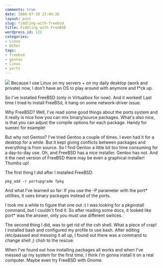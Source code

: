 ```yaml
---
comments: true
date: 2008-07-10 23:04:26
layout: post
slug: fiddling-with-freebsd
title: Fiddling with FreeBSD
wordpress_id: 122
categories:
- Linux
- Other
tags:
- freebsd
- gentoo
- Linux
- ports
---
```


[![](/images/uploads/2008/07/freebsd_beastie.gif)](/images/uploads/2008/07/freebsd_beastie.gif)
Because I use Linux on my servers + on my daily desktop (work and private) now, I don't have an OS to play around with anymore and f*ck up.

So I've installed FreeBSD (only in Virtualbox for now). And it worked! Last time I tried to install FreeBSd, it hang on some network-driver issue.

Why FreeBSD? Well, I've read some good things about the ports system and it really is nice how you can mix binary/source packages. What's also nice, is that you can adjust the compile options for each package. Handy for suexec for example!

But why not Gentoo? I've tried Gentoo a couple of times. I even had it for a desktop for a while. But it kept giving conflicts between packages and everything is from source. So I find Gentoo a little bit too time consuming for a day-to-day use. Oh, and FreeBSD has a nice installer. Gentoo has not. And it the next version of FreeBSD there may be even a graphical installer! Thumbs up!

The first thing I did after I installed FreeBSD:

```
pkg_add -r portupgrade fpkg
```

And what I've learned so far: If you use the -P parameter with the port* utilities, it uses binary packages instead of the ports.

I took me a while to figure that one out :) I was looking for a pkginstall command, but I couldn't find it. So after reading some docs, it looked like port* was the answer, only you must use different switces.

The second thing I did, was to get rid of the csh shell. What a piece of crap! I installed bash and configured my profile to use bash. After editing /etc/passwd and messing it all up, I found out there was a command to change shell ;) chsh to the rescue.

When I've found out how installing packages all works and when I've messed up my system for the first time, I think I'm gonna install it on a real computer. Maybe even try FreeBSD with Gnome.
